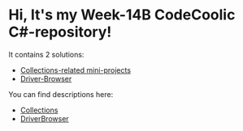 # Hi, It's my Week-14B CodeCoolic C#-repository!

It contains 2 solutions:
* [Collections-related mini-projects](Collections/)
* [Driver-Browser](DriverBrowser/)

You can find descriptions here:
* [Collections](Collections/Description.md)
* [DriverBrowser](DriverBrowser/Description.md)
